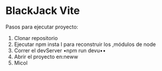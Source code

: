 
# BlackJack Vite
Pasos para ejecutar proyecto:
1. Clonar repositorio
2. Ejecutar npm insta I  para reconstruir los ,módulos de node
3. Correr el devServer •npm run devu••
4. Abrir el proyecto en:neww
5. Micol